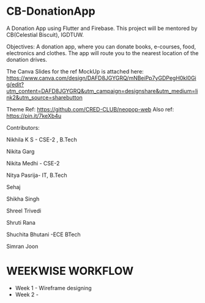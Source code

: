 # CB-DonationApp
A Donation App using Flutter and Firebase. This project will be mentored by CB(Celestial Biscuit), IGDTUW.

Objectives: A donation app, where you can donate books, e-courses, food, electronics and clothes. The app will route you to the nearest location of the donation drives.

The Canva Slides for the ref MockUp is attached here: https://www.canva.com/design/DAFD8JGYGRQ/mNBeiPp7yGDPegH0kI0Gig/edit?utm_content=DAFD8JGYGRQ&utm_campaign=designshare&utm_medium=link2&utm_source=sharebutton

Theme Ref: https://github.com/CRED-CLUB/neopop-web
Also ref: https://pin.it/7keXb4u

Contributors: 

Nikhila K S - CSE-2 , B.Tech

Nikita Garg

Nikita Medhi - CSE-2

Nitya Pasrija- IT, B.Tech

Sehaj

Shikha Singh 

Shreel Trivedi 

Shruti Rana 

Shuchita Bhutani -ECE BTech

Simran Joon

# WEEKWISE WORKFLOW 
- Week 1 - Wireframe designing
- Week 2 - 
